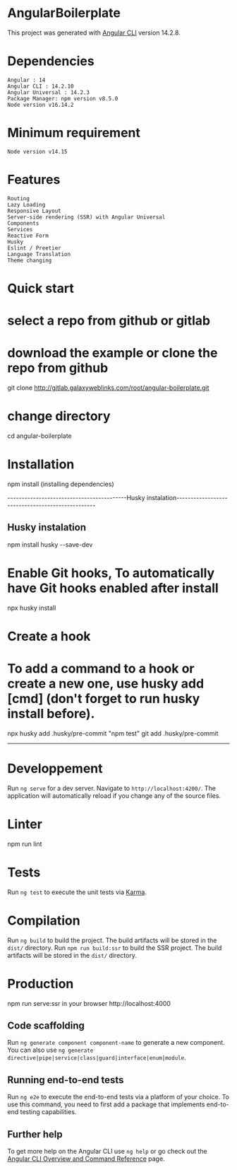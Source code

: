 # AngularBoilerplate

This project was generated with [Angular CLI](https://github.com/angular/angular-cli) version 14.2.8.

# Dependencies

    Angular : 14
    Angular CLI : 14.2.10
    Angular Universal : 14.2.3
    Package Manager: npm version v8.5.0
    Node version v16.14.2

# Minimum requirement

    Node version v14.15

# Features

    Routing
    Lazy Loading
    Responsive Layout
    Server-side rendering (SSR) with Angular Universal
    Components
    Services
    Reactive Form
    Husky
    Eslint / Preetier
    Language Translation
    Theme changing

# Quick start

# select a repo from github or gitlab

# download the example or clone the repo from github

git clone http://gitlab.galaxyweblinks.com/root/angular-boilerplate.git

# change directory

cd angular-boilerplate

# Installation

npm install (installing dependencies)

------------------------------------------Husky instalation-------------------------------------------------

## Husky instalation

npm install husky --save-dev

# Enable Git hooks, To automatically have Git hooks enabled after install

npx husky install

# Create a hook

# To add a command to a hook or create a new one, use husky add <file> [cmd] (don't forget to run husky install before).

npx husky add .husky/pre-commit "npm test"
git add .husky/pre-commit

---

# Developpement

Run `ng serve` for a dev server. Navigate to `http://localhost:4200/`. The application will automatically reload if you change any of the source files.

# Linter

npm run lint

# Tests

Run `ng test` to execute the unit tests via [Karma](https://karma-runner.github.io).

# Compilation

Run `ng build` to build the project. The build artifacts will be stored in the `dist/` directory.
Run `npm run build:ssr` to build the SSR project. The build artifacts will be stored in the `dist/` directory.

# Production

npm run serve:ssr
in your browser http://localhost:4000

## Code scaffolding

Run `ng generate component component-name` to generate a new component. You can also use `ng generate directive|pipe|service|class|guard|interface|enum|module`.

## Running end-to-end tests

Run `ng e2e` to execute the end-to-end tests via a platform of your choice. To use this command, you need to first add a package that implements end-to-end testing capabilities.

## Further help

To get more help on the Angular CLI use `ng help` or go check out the [Angular CLI Overview and Command Reference](https://angular.io/cli) page.


